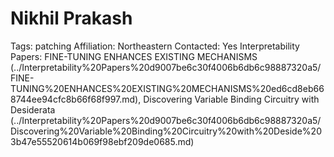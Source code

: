 # Nikhil Prakash

Tags: patching
Affiliation: Northeastern
Contacted: Yes
Interpretability Papers: FINE-TUNING ENHANCES EXISTING MECHANISMS (../Interpretability%20Papers%20d9007be6c30f4006b6db6c98887320a5/FINE-TUNING%20ENHANCES%20EXISTING%20MECHANISMS%20ed6cd8eb668744ee94cfc8b66f68f997.md), Discovering Variable Binding Circuitry with Desiderata (../Interpretability%20Papers%20d9007be6c30f4006b6db6c98887320a5/Discovering%20Variable%20Binding%20Circuitry%20with%20Deside%203b47e55520614b069f98ebf209de0685.md)